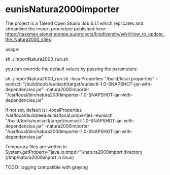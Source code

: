 # eunisNatura2000importer

The project is a Talend Open Studio Job 6.1.1 which replicates and streamline the import procedure published here:
https://taskman.eionet.europa.eu/projects/biodiversity/wiki/How_to_update_the_Natura2000_sites

usage:

sh ./importNatura2000_run.sh

you can override the default values by passing the parameters:

sh ./importNatura2000_run.sh -localProperties "/build/local.properties" -eunisctl "/build/tools/eunisctl/target/eunisctl-1.0-SNAPSHOT-jar-with-dependencies.jar" -natura2000importer "/usr/local/bin/natura2000importer-1.0-SNAPSHOT-jar-with-dependencies.jar"

If not set, default is:
-localProperties /var/local/build/eea.eunis/local.properties
-eunisctl "/build/tools/eunisctl/target/eunisctl-1.0-SNAPSHOT-jar-with-dependencies.jar"
-natura2000importer "/usr/local/bin/natura2000importer-1.0-SNAPSHOT-jar-with-dependencies.jar"

Temporary files are written in System.getProperty("java.io.tmpdir")/natura2000import directory (/tmp/natura2000import in linux)

TODO: logging compatible with graylog
